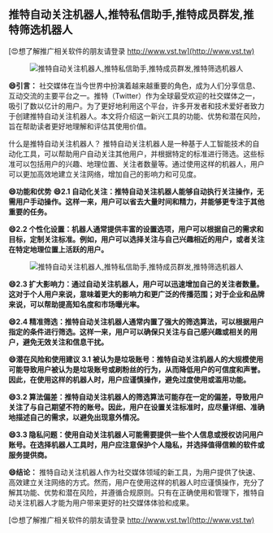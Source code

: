 ## **推特自动关注机器人,推特私信助手,推特成员群发,推特筛选机器人**

[😍想了解推广相关软件的朋友请登录 http://www.vst.tw](http://www.vst.tw)

 <center><img src="https://vst.tw/MP4/tuiguang/png/0.png" alt="推特自动关注机器人,推特私信助手,推特成员群发,推特筛选机器人"></center>

**😄引言：**
社交媒体在当今世界中扮演着越来越重要的角色，成为人们分享信息、互动交流的主要平台之一。推特（Twitter）作为全球最受欢迎的社交媒体之一，吸引了数以亿计的用户。为了更好地利用这个平台，许多开发者和技术爱好者致力于创建推特自动关注机器人。本文将介绍这一新兴工具的功能、优势和潜在风险，旨在帮助读者更好地理解和评估其使用价值。

什么是推特自动关注机器人？
推特自动关注机器人是一种基于人工智能技术的自动化工具，可以帮助用户自动关注其他用户，并根据特定的标准进行筛选。这些标准可以包括用户的兴趣、地理位置、关注者数量等。通过使用这样的机器人，用户可以更加高效地建立关注网络，增加自己的影响力和可见度。

**😄功能和优势**
**😄2.1 自动化关注：推特自动关注机器人能够自动执行关注操作，无需用户手动操作。这样一来，用户可以省去大量时间和精力，并能够更专注于其他重要的任务。**

**😄2.2 个性化设置：机器人通常提供丰富的设置选项，用户可以根据自己的需求和目标，定制关注标准。例如，用户可以选择关注与自己兴趣相近的用户，或者关注在特定地理位置上活跃的用户。**

 <center><img src="https://vst.tw/MP4/tuiguang/png/7.png" alt="推特自动关注机器人,推特私信助手,推特成员群发,推特筛选机器人"></center>

**😄2.3 扩大影响力：通过自动关注机器人，用户可以迅速增加自己的关注者数量。这对于个人用户来说，意味着更大的影响力和更广泛的传播范围；对于企业和品牌来说，可以帮助提高知名度和市场曝光率。**

**😄2.4 精准筛选：推特自动关注机器人通常内置了强大的筛选算法，可以根据用户指定的条件进行筛选。这样一来，用户可以确保只关注与自己感兴趣或相关的用户，避免无效关注和信息干扰。**

**😄潜在风险和使用建议 3.1 被认为是垃圾账号：推特自动关注机器人的大规模使用可能导致用户被认为是垃圾账号或刷粉丝的行为，从而降低用户的可信度和声誉。因此，在使用这样的机器人时，用户应谨慎操作，避免过度使用或滥用功能。**

**😄3.2 算法偏差：推特自动关注机器人的筛选算法可能存在一定的偏差，导致用户关注了与自己期望不符的账号。因此，用户在设置关注标准时，应尽量详细、准确地描述自己的需求，以避免出现意外情况。**

**😄3.3 隐私问题：使用自动关注机器人可能需要提供一些个人信息或授权访问用户账号。在选择机器人工具时，用户应注意保护个人隐私，并选择值得信赖的软件或服务提供商。**

**😄结论：**
推特自动关注机器人作为社交媒体领域的新工具，为用户提供了快速、高效建立关注网络的方式。然而，用户在使用这样的机器人时应谨慎操作，充分了解其功能、优势和潜在风险，并遵循合规原则。只有在正确使用和管理下，推特自动关注机器人才能为用户带来更好的社交媒体体验和成果。

[😍想了解推广相关软件的朋友请登录 http://www.vst.tw](http://www.vst.tw)




